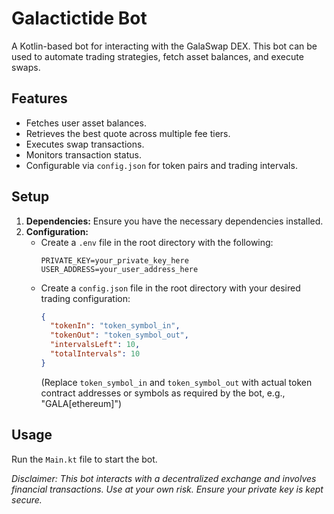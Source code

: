 # Galactictide Bot

A Kotlin-based bot for interacting with the GalaSwap DEX. This bot can be used to automate trading strategies, fetch asset balances, and execute swaps.

## Features

*   Fetches user asset balances.
*   Retrieves the best quote across multiple fee tiers.
*   Executes swap transactions.
*   Monitors transaction status.
*   Configurable via `config.json` for token pairs and trading intervals.

## Setup

1.  **Dependencies:** Ensure you have the necessary dependencies installed.
2.  **Configuration:**
    *   Create a `.env` file in the root directory with the following:
        ```
        PRIVATE_KEY=your_private_key_here
        USER_ADDRESS=your_user_address_here
        ```
    *   Create a `config.json` file in the root directory with your desired trading configuration:
        ```json
        {
          "tokenIn": "token_symbol_in",
          "tokenOut": "token_symbol_out",
          "intervalsLeft": 10,
          "totalIntervals": 10
        }
        ```
        (Replace `token_symbol_in` and `token_symbol_out` with actual token contract addresses or symbols as required by the bot, e.g., "GALA[ethereum]")

## Usage

Run the `Main.kt` file to start the bot.

*Disclaimer: This bot interacts with a decentralized exchange and involves financial transactions. Use at your own risk. Ensure your private key is kept secure.*
